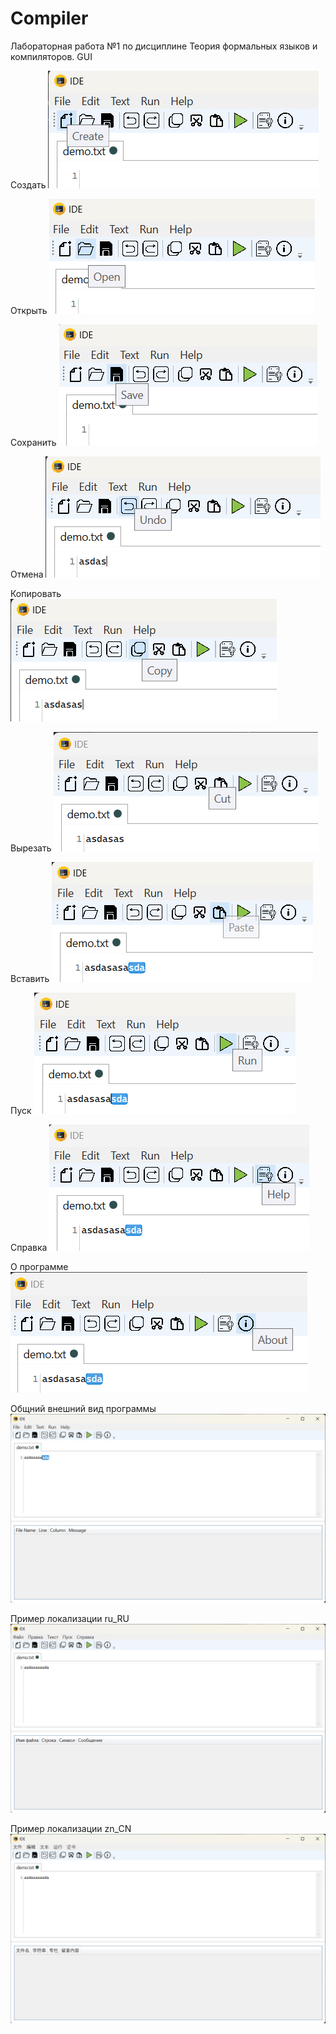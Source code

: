 # Compiler
Лабораторная работа №1 по дисциплине Теория формальных языков и компиляторов. GUI

Создать
![Создать](images/image.png)

Открыть
![Открыть](images/image-1.png)

Сохранить
![Сохранить](images/image-2.png)

Отмена
![Отмена](images/image-3.png)

Копировать
![Копировать](images/image-4.png)

Вырезать
![Вырезать](images/image-5.png)

Вставить
![Вставить](images/image-6.png)

Пуск
![Пуск](images/image-7.png)

Справка
![Справка](images/image-8.png)

О программе
![О программе](images/image-9.png)

Общний внешний вид программы
![Внешний вид](images/image-10.png)

Пример локализации ru_RU
![Пример локализации ru_RU](images/image-11.png)

Пример локализации zn_CN
![Пример локализации zn_CN](images/image-12.png)